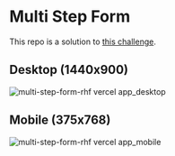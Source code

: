 # Multi Step Form

This repo is a solution to [this challenge](https://www.frontendmentor.io/challenges/multistep-form-YVAnSdqQBJ).

## Desktop (1440x900)

![multi-step-form-rhf vercel app_desktop](https://github.com/j-0-n-e-z/multi-step-form-rhf/assets/46866168/b32edb22-0622-4eaa-9c6e-9f6153c3d35f)

## Mobile (375x768)

![multi-step-form-rhf vercel app_mobile](https://github.com/j-0-n-e-z/multi-step-form-rhf/assets/46866168/8734143e-19f2-4297-94b6-c79732d1da98)
